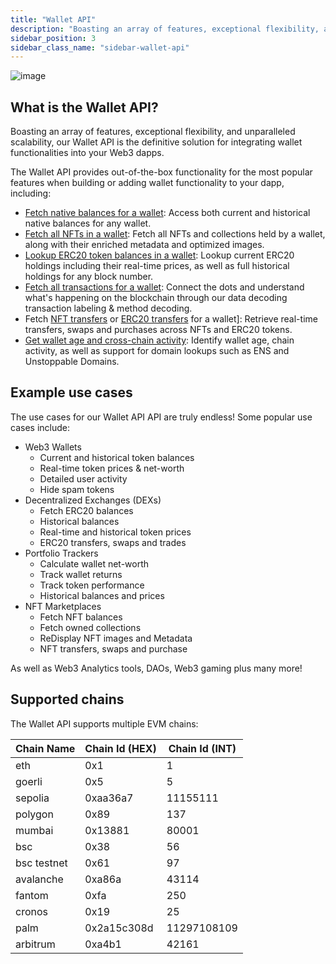 ```yaml
---
title: "Wallet API"
description: "Boasting an array of features, exceptional flexibility, and unparalleled scalability, our Wallet API is the definitive solution for integrating wallet functionalities into your Web3 dapps."
sidebar_position: 3
sidebar_class_name: "sidebar-wallet-api"
---
```


![image](https://github.com/MoralisWeb3/docs/assets/13417464/15f7b5ff-cc8e-44ca-b745-86db96576349)



## What is the Wallet API?

Boasting an array of features, exceptional flexibility, and unparalleled scalability, our Wallet API is the definitive solution for integrating wallet functionalities into your Web3 dapps.

The Wallet API provides out-of-the-box functionality for the most popular features when building or adding wallet functionality to your dapp, including:

- [Fetch native balances for a wallet](/web3-data-api/evm/reference/get-native-balance): Access both current and historical native balances for any wallet.
- [Fetch all NFTs in a wallet](/web3-data-api/evm/reference/wallet-api/get-nfts-by-wallet): Fetch all NFTs and collections held by a wallet, along with their enriched metadata and optimized images.
- [Lookup ERC20 token balances in a wallet](/web3-data-api/evm/reference/get-token-balances-by-wallet): Lookup current ERC20 holdings including their real-time prices, as well as full historical holdings for any block number.
- [Fetch all transactions for a wallet](/web3-data-api/evm/reference/wallet-api/get-decoded-transactions-by-wallet): Connect the dots and understand what's happening on the blockchain through our data decoding transaction labeling & method decoding.
- Fetch [NFT transfers](/web3-data-api/evm/reference/get-wallet-nft-transfers) or [ERC20 transfers](/web3-data-api/evm/reference/get-wallet-token-transfers) for a wallet]: Retrieve real-time transfers, swaps and purchases across NFTs and ERC20 tokens.
- [Get wallet age and cross-chain activity](/web3-data-api/evm/reference/wallet-api/get-chain-activity-by-wallet): Identify wallet age, chain activity, as well as support for domain lookups such as ENS and Unstoppable Domains.


## Example use cases

The use cases for our Wallet API API are truly endless! Some popular use cases include:

- Web3 Wallets
  - Current and historical token balances
  - Real-time token prices & net-worth
  - Detailed user activity
  - Hide spam tokens
- Decentralized Exchanges (DEXs)
  - Fetch ERC20 balances
  - Historical balances
  - Real-time and historical token prices
  - ERC20 transfers, swaps and trades
- Portfolio Trackers
  - Calculate wallet net-worth
  - Track wallet returns
  - Track token performance
  - Historical balances and prices
- NFT Marketplaces
  - Fetch NFT balances
  - Fetch owned collections
  - ReDisplay NFT images and Metadata
  - NFT transfers, swaps and purchase
 
As well as Web3 Analytics tools, DAOs, Web3 gaming plus many more!

## Supported chains

The Wallet API supports multiple EVM chains:

| Chain Name        | Chain Id (HEX) | Chain Id (INT) |
| ----------------- | -------------- | -------------- |
| eth               | 0x1            | 1              |
| goerli            | 0x5            | 5              |
| sepolia           | 0xaa36a7       | 11155111       |
| polygon           | 0x89           | 137            |
| mumbai            | 0x13881        | 80001          |
| bsc               | 0x38           | 56             |
| bsc testnet       | 0x61           | 97             |
| avalanche         | 0xa86a         | 43114          |
| fantom            | 0xfa           | 250            |
| cronos            | 0x19           | 25             |
| palm              | 0x2a15c308d    | 11297108109    |
| arbitrum          | 0xa4b1         | 42161          |
